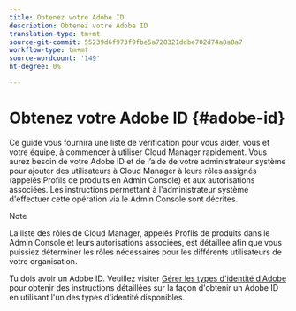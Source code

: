 ```yaml
---
title: Obtenez votre Adobe ID
description: Obtenez votre Adobe ID
translation-type: tm+mt
source-git-commit: 55239d6f973f9fbe5a728321ddbe702d74a8a8a7
workflow-type: tm+mt
source-wordcount: '149'
ht-degree: 0%

---
```



# Obtenez votre Adobe ID {#adobe-id}

Ce guide vous fournira une liste de vérification pour vous aider, vous et votre équipe, à commencer à utiliser Cloud Manager rapidement. Vous aurez besoin de votre Adobe ID et de l’aide de votre administrateur système pour ajouter des utilisateurs à Cloud Manager à leurs rôles assignés (appelés Profils de produits en Admin Console) et aux autorisations associées. Les instructions permettant à l&#39;administrateur système d&#39;effectuer cette opération via le Admin Console sont décrites.

>[!NOTE]
>La liste des rôles de Cloud Manager, appelés Profils de produits dans le Admin Console et leurs autorisations associées, est détaillée afin que vous puissiez déterminer les rôles nécessaires pour les différents utilisateurs de votre organisation.

Tu dois avoir un Adobe ID. Veuillez visiter [Gérer les types d&#39;identité d&#39;Adobe](https://helpx.adobe.com/enterprise/admin-guide.html/enterprise/using/identity.ug.html) pour obtenir des instructions détaillées sur la façon d&#39;obtenir un Adobe ID en utilisant l&#39;un des types d&#39;identité disponibles.
